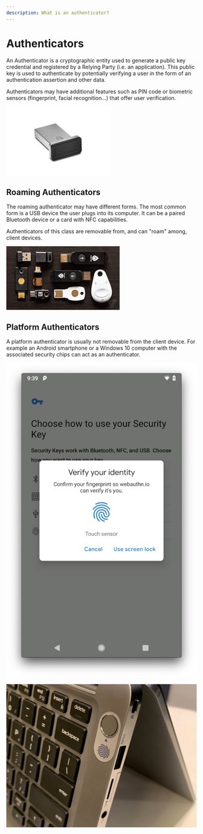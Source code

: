 ```yaml
---
description: What is an authenticator?
---
```


# Authenticators

An Authenticator is a cryptographic entity used to generate a public key credential and registered by a Relying Party (i.e. an application). This public key is used to authenticate by potentially verifying a user in the form of an authentication assertion and other data.

Authenticators may have additional features such as PIN code or biometric sensors (fingerprint, facial recognition…) that offer user verification.

![USB device with fingerprint reader](<../.gitbook/assets/images (1).jpeg>)

## Roaming Authenticators

The roaming authenticator may have different forms. The most common form is a USB device the user plugs into its computer. It can be a paired Bluetooth device or a card with NFC capabilities.

Authenticators of this class are removable from, and can "roam" among, client devices.

![Webauthn compatible devices](<../.gitbook/assets/fido2 (1).jpeg>)

## Platform Authenticators

A platform authenticator is usually not removable from the client device. For example an Android smartphone or a Windows 10 computer with the associated security chips can act as an authenticator.

![Android screenshot](<../.gitbook/assets/webauthn-android-fennec (1).png>)

![Fingerprint reader on a laptop](../.gitbook/assets/master.jpg)
